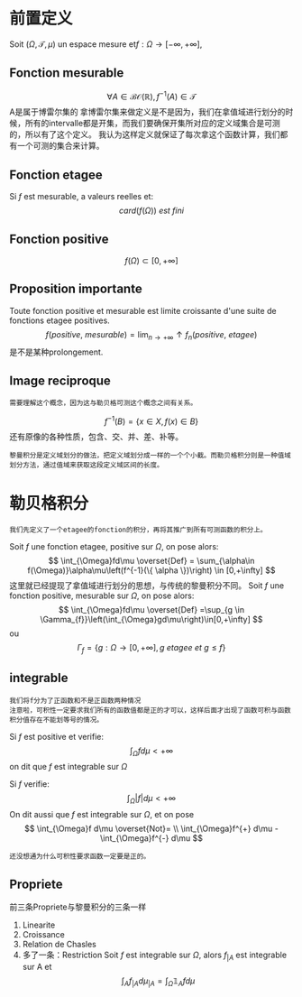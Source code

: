 # 前置定义
Soit $(\Omega,\mathcal{T},\mu)$ un espace mesure et$f:\Omega \longrightarrow [-\infty,+\infty]$,
## Fonction mesurable
$$
\forall A \in \mathcal{BO}(\mathbb{R}),f^{-1}(A)\in \mathcal{T}
$$
	A是属于博雷尔集的
	拿博雷尔集来做定义是不是因为，我们在拿值域进行划分的时候，所有的intervalle都是开集，而我们要确保开集所对应的定义域集合是可测的，所以有了这个定义。
我认为这样定义就保证了每次拿这个函数计算，我们都有一个可测的集合来计算。
## Fonction etagee
Si $f$ est mesurable, a valeurs reelles et:
$$
card(f(\Omega)) \ est \ fini
$$
## Fonction positive
$$
f(\Omega) \subset [0,+\infty]
$$
## Proposition importante
Toute fonction positive et mesurable est limite croissante d'une suite de fonctions etagee positives.
$$
f(positive, \ mesurable) = \lim_{n\rightarrow+\infty}\uparrow f_{n}(positive, \ etagee)
$$
	是不是某种prolongement.


## Image reciproque
	需要理解这个概念，因为这与勒贝格可测这个概念之间有关系。

$$
f^{-1}(B) = \{ x \in X,f(x) \in B \}
$$
还有原像的各种性质，包含、交、并、差、补等。

	黎曼积分是定义域划分的做法，把定义域划分成一样的一个个小截。而勒贝格积分则是一种值域划分方法，通过值域来获取这段定义域区间的长度。

# 勒贝格积分
	我们先定义了一个etagee的fonction的积分，再将其推广到所有可测函数的积分上。
Soit $f$ une fonction etagee, positive sur $\Omega$, on pose alors:
$$
\int_{\Omega}fd\mu \overset{Def} = \sum_{\alpha\in f(\Omega)}\alpha\mu\left(f^{-1}(\{ \alpha \})\right) \in [0,+\infty]
$$
这里就已经提现了拿值域进行划分的思想，与传统的黎曼积分不同。
Soit $f$ une fonction positive, mesurable sur $\Omega$, on pose alors:
$$
\int_{\Omega}fd\mu \overset{Def} =\sup_{g \in \Gamma_{f}}\left(\int_{\Omega}gd\mu\right)\in[0,+\infty]
$$
ou
$$
\Gamma_{f} = \{g:\Omega\rightarrow[0,+\infty],g \ etagee \ et \ g\le f\}
$$
## integrable
	我们将f分为了正函数和不是正函数两种情况
	注意啦，可积性一定要求我们所有的函数值都是正的才可以，这样后面才出现了函数可积与函数积分值存在不能划等号的情况。
Si $f$ est positive et verifie:
$$
\int_{\Omega}f d\mu < +\infty
$$
on dit que $f$ est integrable sur $\Omega$

Si $f$ verifie:
$$
\int_{\Omega}|f| d\mu < +\infty
$$
On dit aussi que $f$ est integrable sur $\Omega$, et on pose
$$
\int_{\Omega}f d\mu \overset{Not}= \\
\int_{\Omega}f^{+} d\mu - \int_{\Omega}f^{-} d\mu
$$

	还没想通为什么可积性要求函数一定要是正的。
## Propriete
前三条Propriete与黎曼积分的三条一样
1. Linearite
2. Croissance
3. Relation de Chasles
4. 多了一条：Restriction
Soit $f$ est integrable sur $\Omega$, alors $f_{|A}$ est integrable sur A et
$$
\int_{A}f_{|A}d\mu_{|A} = \int_{\Omega}\mathbb{1}_{A}fd\mu
$$